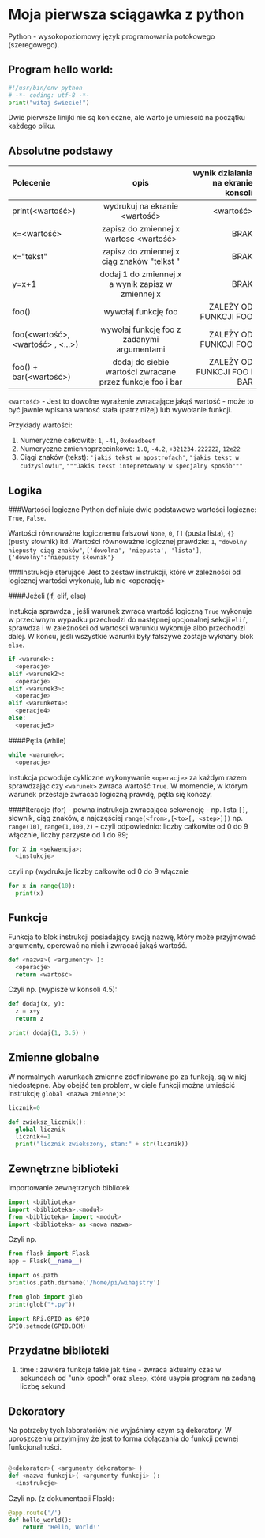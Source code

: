 Moja pierwsza sciągawka z python
================

Python - wysokopoziomowy język programowania potokowego (szeregowego).

Program hello world:
----------------

```python
#!/usr/bin/env python
# -*- coding: utf-8 -*-
print("witaj świecie!")
```

Dwie pierwsze linijki nie są konieczne, ale warto je umieścić na początku każdego pliku.

Absolutne podstawy
----------------


| Polecenie                         | opis                                                      | wynik dzialania na ekranie konsoli           |
| :-------------------------------- |:---------------------------------------------------------:|---------------------------------------------:|
| print(<wartość>)                  | wydrukuj na ekranie <wartość>                             | <wartość>                                    |
| x=<wartość>                       | zapisz do zmiennej x wartosc <wartość>                    | BRAK                                         |
| x="tekst"                         | zapisz do zmiennej x ciąg znaków "telkst "                | BRAK                                         |
| y=x+1                             | dodaj 1 do zmiennej x a wynik zapisz w zmiennej x         | BRAK                                         |
| foo()                             | wywołaj funkcję foo                                       | ZALEŻY OD FUNKCJI FOO                        |
| foo(<wartość>, <wartość> , <...>) | wywołaj funkcję foo z zadanymi argumentami                | ZALEŻY OD FUNKCJI FOO                        |
| foo() + bar(<wartość>)            | dodaj do siebie wartości zwracane przez funkcje foo i bar | ZALEŻY OD FUNKCJI FOO i BAR                  |


`<wartość>` - Jest to dowolne wyrażenie zwracające jakąś wartość - może to być jawnie wpisana wartosć stała (patrz niżej) lub wywołanie funkcji.

Przykłady wartości:
1. Numeryczne całkowite: `1`, `-41`, `0xdeadbeef`
2. Numeryczne zmiennoprzecinkowe: `1.0`, `-4.2`, `+321234.222222`, `12e22`
3. Ciągi znaków (tekst): `'jakiś tekst w apostrofach'`, `"jakis tekst w cudzyslowiu"`, `"""Jakis tekst intepretowany w specjalny sposób"""`

Logika
----------------

###Wartości logiczne
Python definiuje dwie podstawowe wartości logiczne: `True`, `False`.

Wartości równoważne logicznemu fałszowi `None`, `0`, `[]` (pusta lista), `{}` (pusty słownik) itd.
Wartości równoważne logicznej prawdzie: `1`, `"dowolny niepusty ciąg znaków"`, `['dowolna', 'niepusta', 'lista']`, `{'dowolny':'niepusty słownik'}`

###Instrukcje sterujące
Jest to zestaw instrukcji, które w zależności od logicznej wartości <warunek> wykonują, lub nie <operację>

####Jeżeli (if, elif, else)

Instukcja sprawdza <warunek>, jeśli warunek zwraca wartość logiczną `True` wykonuje <operacje> w przeciwnym wypadku przechodzi do następnej opcjonalnej sekcji `elif`, sprawdza <warunekN> i w zależności od wartości warunku wykonuje <operacjeN> albo przechodzi dalej. W końcu, jeśli wszystkie warunki były fałszywe zostaje wyknany blok `else`.

```python
if <warunek>:
  <operacje>
elif <warunek2>:
  <operacje>
elif <warunek3>:
  <operacje>
elif <warunket4>:
  <peracje4>
else:
  <operacje5>
```

####Pętla (while)

```python
while <warunek>:
  <operacje>
```
Instukcja powoduje cykliczne wykonywanie `<operacje>` za każdym razem sprawdzając czy `<warunek>` zwraca wartość `True`. W momencie, w którym warunek przestaje zwracać logiczną prawdę, pętla się kończy.

####Iteracje (for)
<sekwencja> - pewna instrukcja zwracająca sekwencję - np. lista `[]`, słownik, ciąg znaków, a najczęściej `range(<from>,[<to>[, <step>]])` np. `range(10)`, `range(1,100,2)` - czyli odpowiednio: liczby całkowite od 0 do 9 włącznie, liczby parzyste od 1 do 99;

```python
for X in <sekwencja>:
  <instukcje>

```

czyli np (wydrukuje liczby całkowite od 0 do 9 włącznie

```python
for x in range(10):
  print(x)
```

Funkcje
----------------
Funkcja to blok instrukcji posiadający swoją nazwę, który może przyjmować argumenty, operować na nich i zwracać jakąś wartość.

```python
def <nazwa>( <argumenty> ):
  <operacje>
  return <wartość>
```

Czyli np. (wypisze w konsoli 4.5):

```python
def dodaj(x, y):
  z = x+y
  return z

print( dodaj(1, 3.5) )
```

Zmienne globalne
----------------
W normalnych warunkach zmienne zdefiniowane po za funkcją, są w niej niedostępne. Aby obejść ten problem, w ciele funkcji można umieścić instrukcję `global <nazwa zmiennej>`:

```python
licznik=0

def zwieksz_licznik():
  global licznik
  licznik+=1
  print("licznik zwiekszony, stan:" + str(licznik))
```

Zewnętrzne biblioteki
----------------
Importowanie zewnętrznych bibliotek

```python
import <biblioteka>
import <biblioteka>.<moduł>
from <biblioteka> import <moduł>
import <biblioteka> as <nowa nazwa>
```

Czyli np.

```python
from flask import Flask
app = Flask(__name__)
```

```python
import os.path
print(os.path.dirname('/home/pi/wihajstry')
```

```python
from glob import glob
print(glob("*.py"))
```

```python
import RPi.GPIO as GPIO
GPIO.setmode(GPIO.BCM)
```

Przydatne biblioteki
----------------
1. time : zawiera funkcje takie jak `time` - zwraca aktualny czas w sekundach od "unix epoch" oraz `sleep`, która usypia program na zadaną liczbę sekund

Dekoratory
----------------
Na potrzeby tych laboratoriów nie wyjaśnimy czym są dekoratory. W uproszczeniu przyjmijmy że jest to forma dołączania do funkcji pewnej funkcjonalności.

```python

@<dekorator>( <argumenty dekoratora> )
def <nazwa funkcji>( <argumenty funkcji> ):
  <instrukcje>
```

Czyli np. (z dokumentacji Flask):

```python
@app.route('/')
def hello_world():
    return 'Hello, World!'
```



